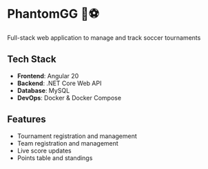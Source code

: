 # PhantomGG 👻⚽

Full-stack web application to manage and track soccer tournaments

## Tech Stack

- **Frontend**: Angular 20
- **Backend**: .NET Core Web API
- **Database**: MySQL
- **DevOps**: Docker & Docker Compose

## Features

- Tournament registration and management
- Team registration and management
- Live score updates
- Points table and standings
